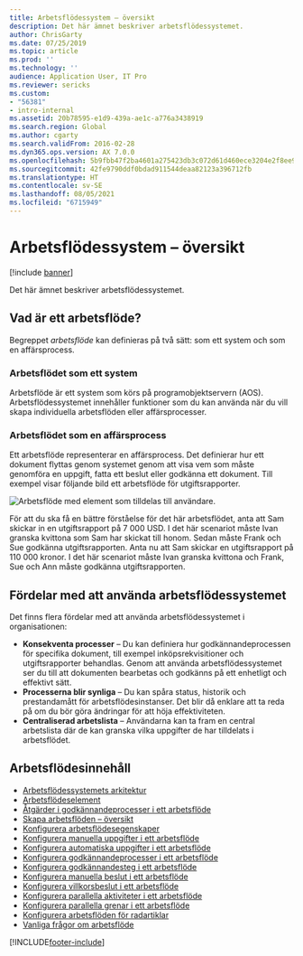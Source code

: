 ```yaml
---
title: Arbetsflödessystem – översikt
description: Det här ämnet beskriver arbetsflödessystemet.
author: ChrisGarty
ms.date: 07/25/2019
ms.topic: article
ms.prod: ''
ms.technology: ''
audience: Application User, IT Pro
ms.reviewer: sericks
ms.custom:
- "56381"
- intro-internal
ms.assetid: 20b78595-e1d9-439a-ae1c-a776a3438919
ms.search.region: Global
ms.author: cgarty
ms.search.validFrom: 2016-02-28
ms.dyn365.ops.version: AX 7.0.0
ms.openlocfilehash: 5b9fbb47f2ba4601a275423db3c072d61d460ece3204e2f8ee995e1c2febe230
ms.sourcegitcommit: 42fe9790ddf0bdad911544deaa82123a396712fb
ms.translationtype: HT
ms.contentlocale: sv-SE
ms.lasthandoff: 08/05/2021
ms.locfileid: "6715949"
---
```

# <a name="workflow-system-overview"></a>Arbetsflödessystem – översikt

[!include [banner](../includes/banner.md)]

Det här ämnet beskriver arbetsflödessystemet.

## <a name="what-is-workflow"></a>Vad är ett arbetsflöde?

Begreppet *arbetsflöde* kan definieras på två sätt: som ett system och som en affärsprocess.

### <a name="workflow-is-a-system"></a>Arbetsflödet som ett system

Arbetsflöde är ett system som körs på programobjektservern (AOS). Arbetsflödessystemet innehåller funktioner som du kan använda när du vill skapa individuella arbetsflöden eller affärsprocesser.

### <a name="workflow-is-a-business-process"></a>Arbetsflödet som en affärsprocess

Ett arbetsflöde representerar en affärsprocess. Det definierar hur ett dokument flyttas genom systemet genom att visa vem som måste genomföra en uppgift, fatta ett beslut eller godkänna ett dokument. Till exempel visar följande bild ett arbetsflöde för utgiftsrapporter.

![Arbetsflöde med element som tilldelas till användare.](./media/workflow_user.gif)

För att du ska få en bättre förståelse för det här arbetsflödet, anta att Sam skickar in en utgiftsrapport på 7 000 USD. I det här scenariot måste Ivan granska kvittona som Sam har skickat till honom. Sedan måste Frank och Sue godkänna utgiftsrapporten. Anta nu att Sam skickar en utgiftsrapport på 110 000 kronor. I det här scenariot måste Ivan granska kvittona och Frank, Sue och Ann måste godkänna utgiftsrapporten.

## <a name="benefits-of-using-the-workflow-system"></a> Fördelar med att använda arbetsflödessystemet

Det finns flera fördelar med att använda arbetsflödessystemet i organisationen:

- **Konsekventa processer** – Du kan definiera hur godkännandeprocessen för specifika dokument, till exempel inköpsrekvisitioner och utgiftsrapporter behandlas. Genom att använda arbetsflödessystemet ser du till att dokumenten bearbetas och godkänns på ett enhetligt och effektivt sätt.
- **Processerna blir synliga** – Du kan spåra status, historik och prestandamått för arbetsflödesinstanser. Det blir då enklare att ta reda på om du bör göra ändringar för att höja effektiviteten.
- **Centraliserad arbetslista** – Användarna kan ta fram en central arbetslista där de kan granska vilka uppgifter de har tilldelats i arbetsflödet.


## <a name="workflow-content"></a>Arbetsflödesinnehåll

+ [Arbetsflödessystemets arkitektur](workflow-system-architecture.md)
+ [Arbetsflödeselement](workflow-elements.md)
+ [Åtgärder i godkännandeprocesser i ett arbetsflöde](workflow-actions.md)
+ [Skapa arbetsflöden – översikt](create-workflow.md)
+ [Konfigurera arbetsflödesegenskaper](configure-workflow-properties.md)
+ [Konfigurera manuella uppgifter i ett arbetsflöde](configure-manual-task-workflow.md)
+ [Konfigurera automatiska uppgifter i ett arbetsflöde](configure-automated-task-workflow.md)
+ [Konfigurera godkännandeprocesser i ett arbetsflöde](configure-approval-process-workflow.md)
+ [Konfigurera godkännandesteg i ett arbetsflöde](configure-approval-step-workflow.md)
+ [Konfigurera manuella beslut i ett arbetsflöde](configure-manual-decision-workflow.md)
+ [Konfigurera villkorsbeslut i ett arbetsflöde](configure-conditional-decision-workflow.md)
+ [Konfigurera parallella aktiviteter i ett arbetsflöde](configure-parallel-activity-workflow.md)
+ [Konfigurera parallella grenar i ett arbetsflöde](configure-parallel-branch-workflow.md)
+ [Konfigurera arbetsflöden för radartiklar](configure-line-item-workflow.md)
+ [Vanliga frågor om arbetsflöde](workflow-FAQ.md)


[!INCLUDE[footer-include](../../../includes/footer-banner.md)]
